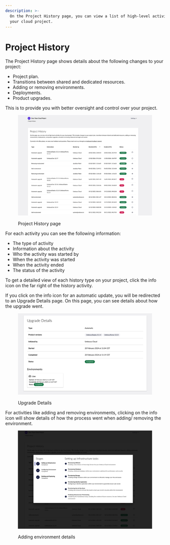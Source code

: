```yaml
---
description: >-
  On the Project History page, you can view a list of high-level activities for
  your cloud project.
---
```


# Project History

The Project History page shows details about the following changes to your project:

* Project plan.
* Transitions between shared and dedicated resources.
* Adding or removing environments.
* Deployments.
* Product upgrades.

This is to provide you with better oversight and control over your project.

<figure><img src="../../.gitbook/assets/image (12).png" alt=""><figcaption><p>Project History page</p></figcaption></figure>

For each activity you can see the following information:

* The type of activity
* Information about the activity
* Who the activity was started by
* When the activity was started
* When the activity ended
* The status of the activity

To get a detailed view of each history type on your project, click the info icon on the far right of the history activity.&#x20;

If you click on the info icon for an automatic update, you will be redirected to an Upgrade Details page. On this page, you can see details about how the upgrade went.

<figure><img src="../../.gitbook/assets/image (14).png" alt=""><figcaption><p>Upgrade Details</p></figcaption></figure>

For activities like adding and removing environments,  clicking on the info icon will show details of how the process went when adding/ removing the environment.

<figure><img src="../../.gitbook/assets/image (15).png" alt=""><figcaption><p>Adding environment details</p></figcaption></figure>
